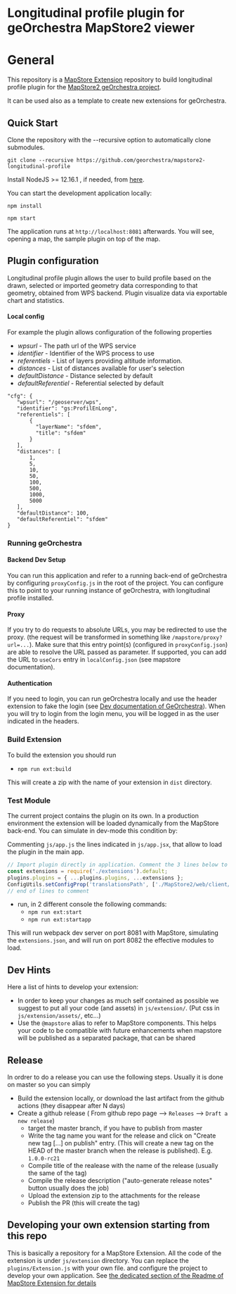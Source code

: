 # Longitudinal profile plugin for geOrchestra MapStore2 viewer

# General

This repository is a [MapStore Extension](https://mapstore.readthedocs.io/en/latest/developer-guide/extensions/) repository to build longitudinal profile plugin for the [MapStore2 geOrchestra project](https://github.com/georchestra/mapstore2-georchestra).

It can be used also as a template to create new extensions for geOrchestra.

## Quick Start

Clone the repository with the --recursive option to automatically clone submodules.

`git clone --recursive https://github.com/georchestra/mapstore2-longitudinal-profile`

Install NodeJS >= 12.16.1 , if needed, from [here](https://nodejs.org/en/download/releases/).

You can start the development application locally:

`npm install`

`npm start`

The application runs at `http://localhost:8081` afterwards. You will see, opening a map, the sample plugin on top of the map.

## Plugin configuration

Longitudinal profile plugin allows the user to build profile based on the drawn, selected or imported geometry data corresponding to that geometry, obtained from WPS backend.
Plugin visualize data via exportable chart and statistics.

#### Local config
For example the plugin allows configuration of the following properties
* *wpsurl* - The path url of the WPS service
* *identifier* - Identifier of the WPS process to use
* *referentiels* - List of layers providing altitude information.
* *distances* - List of distances available for user's selection
* *defaultDistance* - Distance selected by default
* *defaultReferentiel* - Referential selected by default
 ```
"cfg": {
    "wpsurl": "/geoserver/wps",
    "identifier": "gs:ProfilEnLong",
    "referentiels": [
        {
          "layerName": "sfdem",
          "title": "sfdem"
        }
    ],
    "distances": [
        1,
        5,
        10,
        50,
        100,
        500,
        1000,
        5000
    ],
    "defaultDistance": 100,
    "defaultReferentiel": "sfdem"
}
 ```

### Running geOrchestra

#### Backend Dev Setup

You can run this application and refer to a running back-end of geOrchestra by configuring `proxyConfig.js` in the root of the project.
You can configure this to point to your running instance of geOrchestra, with longitudinal profile installed.

#### Proxy

If you try to do requests to absolute URLs, you may be redirected to use the proxy. (the request will be transformed in something like `/mapstore/proxy?url=...`).
Make sure that this entry point(s) (configured in `proxyConfig.json`) are able to resolve the URL passed as parameter.
If supported, you can add the URL to `useCors` entry in `localConfig.json` (see mapstore documentation).

#### Authentication

If you need to login, you can run geOrchestra locally and use the header extension to fake the login (see [Dev documentation of GeOrchestra](https://docs.georchestra.geo-solutions.it/en/latest/developer/index.html#mocking-security)). When you will try to login from the login menu, you will be logged in as the user indicated in the headers.

### Build Extension

To build the extension you should run

- `npm run ext:build`

This will create a zip with the name of your extension in `dist` directory.

### Test Module

The current project contains the plugin on its own. In a production environment the extension will be loaded dynamically from the MapStore back-end.
You can simulate in dev-mode this condition by:

Commenting `js/app.js` the lines indicated in `js/app.jsx`, that allow to load the plugin in the main app.

```javascript
// Import plugin directly in application. Comment the 3 lines below to test the extension live.
const extensions = require('./extensions').default;
plugins.plugins = { ...plugins.plugins, ...extensions };
ConfigUtils.setConfigProp('translationsPath', ['./MapStore2/web/client/translations', './assets/translations']);
// end of lines to comment
```

- run, in 2 different console the following commands:
    - `npm run ext:start`
    - `npm run ext:startapp`

This will run webpack dev server on port 8081 with MapStore, simulating the `extensions.json`, and will run on port 8082 the effective modules to load.

## Dev Hints

Here a list of hints to develop your extension:

- In order to keep your changes as much self contained as possible we suggest to put all your code (and assets) in `js/extension/`. (Put css in `js/extension/assets/`, etc...)
- Use the `@mapstore` alias to refer to MapStore components. This helps your code to be compatible with future enhancements when mapstore will be published as a separated package, that can be shared

## Release

In ordrer to do a release you can use the following steps. Usually it is done on master so you can simply

- Build the extension locally, or download the last artifact from the github actions (they disappear after N days)
- Create a github release ( From github repo page --> `Releases` --> `Draft a new release`)
    - target the master branch, if you have to publish from master
    - Write the tag name you want for the release and click on "Create new tag [...] on publish" entry. (This will create a new tag on the HEAD of the master branch when the release is published). E.g. `1.0.0-rc21`
    - Compile title of the realease with the name of the release (usually the same of the tag)
    - Compile the release description ("auto-generate release notes" button usually does the job)
    - Upload the extension zip to the attachments for the release
    - Publish the PR (this will create the tag)

## Developing your own extension starting from this repo

This is basically a repository for a MapStore Extension. All the code of the extension is under `js/extension` directory. You can replace the `plugins/Extension.js` with your own file. and configure the project to develop your own application.
See [the dedicated section of the Readme of MapStore Extension for details](https://github.com/geosolutions-it/MapStoreExtension/blob/master/README.md#start-creating-your-own-extension)


